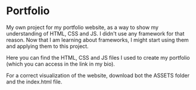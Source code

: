 # Portfolio
My own project for my portfolio website, as a way to show my understanding of HTML, CSS and JS. I didn't use any framework for that reason. Now that I am learning about frameworks, I might start using them and applying them to this project.

Here you can find the HTML, CSS and JS files I used to create my portfolio (which you can access in the link in my bio). 

For a correct visualization of the website, download bot the ASSETS folder and the index.html file.
